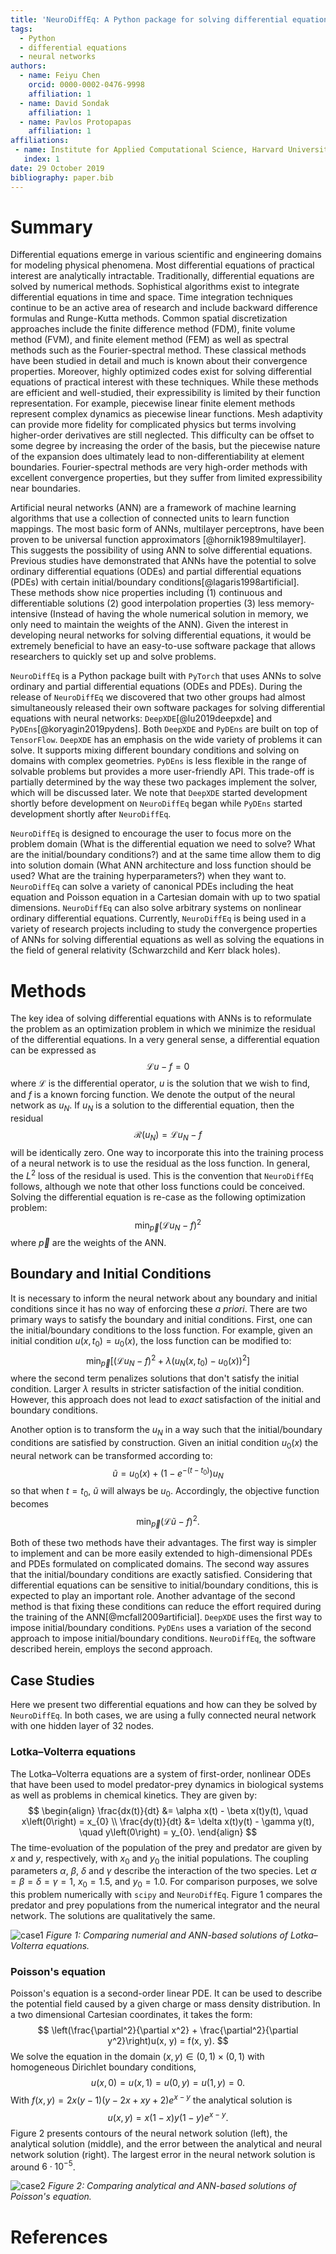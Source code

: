 ```yaml
---
title: 'NeuroDiffEq: A Python package for solving differential equations with neural networks'
tags:
  - Python
  - differential equations
  - neural networks
authors:
  - name: Feiyu Chen
    orcid: 0000-0002-0476-9998
    affiliation: 1
  - name: David Sondak
    affiliation: 1
  - name: Pavlos Protopapas
    affiliation: 1
affiliations:
 - name: Institute for Applied Computational Science, Harvard University, Cambridge, MA, United States
   index: 1
date: 29 October 2019
bibliography: paper.bib
---
```


# Summary

Differential equations emerge in various scientific and engineering domains for modeling physical phenomena.  Most
differential equations of practical interest are analytically intractable.  Traditionally, differential equations are solved
by numerical methods.  Sophistical algorithms exist to integrate differential equations in time and space.  Time integration
techniques continue to be an active area of research and include backward difference formulas and Runge-Kutta methods.
Common spatial discretization approaches include the finite difference method (FDM), finite volume method (FVM), and finite
element method (FEM) as well as spectral methods such as the Fourier-spectral method.  These classical methods have been
studied in detail and much is known about their convergence properties.  Moreover, highly optimized codes exist for solving
differential equations of practical interest with these techniques.  While these methods are efficient and well-studied,
their expressibility is limited by their function representation.  For example, piecewise linear finite element methods
represent complex dynamics as piecewise linear functions.  Mesh adaptivity can provide more fidelity for complicated physics
but terms involving higher-order derivatives are still neglected.  This difficulty can be offset to some degree by increasing
the order of the basis, but the piecewise nature of the expansion does ultimately lead to non-differentiability at element
boundaries.  Fourier-spectral methods are very high-order methods with excellent convergence properties, but they
suffer from limited expressibility near boundaries.

Artificial neural networks (ANN) are a framework of machine learning algorithms that use a collection of connected units to
learn function mappings. The most basic form of ANNs, multilayer perceptrons, have been proven to be universal function approximators 
[@hornik1989multilayer]. This suggests the possibility of using ANN to solve differential equations. Previous studies have 
demonstrated that ANNs have the potential to solve ordinary differential equations (ODEs) and partial
differential equations (PDEs) with certain initial/boundary conditions[@lagaris1998artificial]. These methods show nice
properties including (1) continuous and differentiable solutions (2) good interpolation properties (3) less memory-intensive 
(Instead of having the whole numerical solution in memory, we only need to maintain the weights of the ANN). Given the
interest in developing neural networks for solving differential equations, it would be extremely beneficial to have an
easy-to-use software package that allows researchers to quickly set up and solve problems.

``NeuroDiffEq`` is a Python package built with ``PyTorch`` that uses ANNs to solve ordinary and partial differential
equations (ODEs and PDEs).  During the release of ``NeuroDiffEq`` we discovered that two other groups had almost simultaneously
released their own software packages for solving differential equations with neural networks:  ``DeepXDE``[@lu2019deepxde]
and ``PyDEns``[@koryagin2019pydens]. Both ``DeepXDE`` and ``PyDEns`` are built on top of ``TensorFlow``. 
``DeepXDE`` has an emphasis on the wide variety of problems it can solve. It supports mixing different boundary conditions and 
solving on domains with complex geometries. ``PyDEns`` is less flexible in the range of solvable problems but provides
a more user-friendly API. This trade-off is partially determined by the way these two packages implement the solver, 
which will be discussed later.  We note that ``DeepXDE`` started development shortly before development on ``NeuroDiffEq``
began while ``PyDEns`` started development shortly after ``NeuroDiffEq``.

``NeuroDiffEq`` is designed to encourage the user to focus more on the problem domain (What is the differential equation we
need to solve? What are the initial/boundary conditions?) and at the same time allow them to dig into solution domain (What
ANN architecture and loss function should be used? What are the training hyperparameters?) when they want to.  ``NeuroDiffEq`` 
can solve a variety of canonical PDEs including the heat equation and Poisson equation in a Cartesian domain with up to two
spatial dimensions.  ``NeuroDiffEq`` can also solve arbitrary systems on nonlinear ordinary differential equations.
Currently, ``NeuroDiffEq`` is being used in a variety of research projects including to study the convergence properties of ANNs 
for solving differential equations as well as solving the equations in the field of general relativity (Schwarzchild and Kerr 
black holes). 

# Methods

The key idea of solving differential equations with ANNs is to reformulate the problem as an optimization problem in which we
minimize the residual of the differential equations.  In a very general sense, a differential equation can be expressed as
$$\mathcal{L}u - f = 0$$
where $\mathcal{L}$ is the differential operator, $u$ is the solution that we wish to find, and $f$ is a known forcing
function.  We denote the output of the neural network as $u_{N}$.  If $u_{N}$ is a solution to the differential
equation, then the residual $$\mathcal{R}\left(u_{N}\right) = \mathcal{L}u_{N} - f $$ will be identically zero.
One way to incorporate this into the training process of a neural network is to use the residual as the loss function.  In
general, the $L^{2}$ loss of the residual is used.  This is the convention that ``NeuroDiffEq`` follows, although we note
that other loss functions could be conceived.  Solving the differential equation is re-case as the following optimization
problem: 
$$
\min_{\vec{p}}\left(\mathcal{L}u_{N} - f\right)^2
$$
where $\vec{p}$ are the weights of the ANN.

## Boundary and Initial Conditions
It is necessary to inform the neural network about any boundary and initial conditions since it has no way of enforcing these *a priori*.
There are two primary ways to satisfy the boundary and initial conditions.  First, one can the initial/boundary conditions to the
loss function.  For example, given an initial condition $u\left(x,t_{0}\right) = u_{0}\left(x\right)$, the loss function can
be modified to:
$$
\min_{\vec{p}}\left[\left(\mathcal{L}u_{N} - f\right)^2 + \lambda\left(u_{N}\left(x,t_{0}\right) - u_0\left(x\right)\right)^2\right]
$$
where the second term penalizes solutions that don't satisfy the initial condition.  Larger $\lambda$ results in stricter
satisfaction of the initial condition.  However, this approach does not lead to *exact* satisfaction of the initial and
boundary conditions.

Another option is to transform the $u_{N}$ in a way such that the initial/boundary conditions are satisfied by
construction.  Given an initial condition $u_{0}\left(x\right)$ the neural network can be transformed according to:
$$
\widetilde{u} = u_{0}\left(x\right) + \left(1-e^{-\left(t-t_{0}\right)}\right)u_{N}
$$
so that when $t = t_0$, $\widetilde{u}$ will always be $u_0$. Accordingly, the objective function becomes 
$$
\min_{\vec{p}}\left(\mathcal{L}\widetilde{u} - f\right)^2.
$$

Both of these two methods have their advantages. The first way is simpler to implement and can be more easily extended to
high-dimensional PDEs and PDEs formulated on complicated domains. The second way assures that the initial/boundary conditions
are exactly satisfied.  Considering that differential equations can be sensitive to initial/boundary conditions, this is
expected to play an important role. Another advantage of the second method is that fixing these conditions can reduce the
effort required during the training of the ANN[@mcfall2009artificial]. ``DeepXDE`` uses the first way to impose initial/boundary 
conditions. ``PyDEns`` uses a variation of the second approach to impose initial/boundary conditions. ``NeuroDiffEq``, the
software described herein, employs the second approach. 

## Case Studies

Here we present two differential equations and how can they be solved by ``NeuroDiffEq``. In both cases, we are using 
a fully connected neural network with one hidden layer of 32 nodes.

### Lotka–Volterra equations

The Lotka–Volterra equations are a system of first-order, nonlinear ODEs that have been used to model predator-prey dynamics
in biological systems as well as problems in chemical kinetics.  They are given by:
$$
\begin{align}
\frac{dx(t)}{dt} &= \alpha x(t) - \beta x(t)y(t), \quad x\left(0\right) = x_{0} \\
\frac{dy(t)}{dt} &= \delta x(t)y(t) - \gamma y(t), \quad y\left(0\right) = y_{0}.
\end{align}
$$
The time-evoluation of the population of the prey and predator are given by $x$ and $y$, respectively, with $x_{0}$ and
$y_{0}$ the initial populations. The coupling parameters $\alpha$, $\beta$, $\delta$ and $\gamma$ describe the interaction of
the two species. Let $\alpha = \beta = \delta = \gamma = 1$, $x_{0} = 1.5$, and $y_{0} = 1.0$. For comparison purposes, we
solve this problem numerically with ``scipy`` and ``NeuroDiffEq``.  Figure 1 compares the predator and prey populations from
the numerical integrator and the neural network.  The solutions are qualitatively the same. 

![case1](case1.png)
*Figure 1: Comparing numerial and ANN-based solutions of Lotka–Volterra equations.* 

### Poisson's equation

Poisson's equation is a second-order linear PDE. It can be used to describe the potential field caused by a given charge 
or mass density distribution. In a two dimensional Cartesian coordinates, it takes the form:
$$
\left(\frac{\partial^2}{\partial x^2} + \frac{\partial^2}{\partial y^2}\right)u(x, y) = f(x, y).
$$
We solve the equation in the domain $(x, y) \in (0, 1) \times (0, 1)$ with homogeneous Dirichlet boundary conditions, 
$$
u(x, 0) = u(x, 1) = u(0, y) = u(1, y) = 0.
$$
With $f(x, y) = 2x(y-1)(y-2x+xy+2)e^{x-y}$ the analytical solution is
$$
u(x, y) = x(1-x)y(1-y)e^{x-y}.
$$
Figure 2 presents contours of the neural network solution (left), the analytical solution (middle), and the error between the
analytical and neural network solution (right).  The largest error in the neural network solution is around $6\cdot 10^{-5}$.

![case2](case2.png)
*Figure 2: Comparing analytical and ANN-based solutions of Poisson's equation.* 


# References
